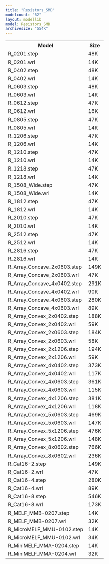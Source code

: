 ```yaml
---
title: "Resistors_SMD"
modelcount: "62"
layout: modellib
model: Resistors_SMD
archivesize: "554K"
---
```


<table><tr>
<th>Model</th>
<th>Size</th>
</tr>
<tr><td>R_0201.step</td><td>48K</td></tr>
<tr><td>R_0201.wrl</td><td>14K</td></tr>
<tr><td>R_0402.step</td><td>48K</td></tr>
<tr><td>R_0402.wrl</td><td>14K</td></tr>
<tr><td>R_0603.step</td><td>48K</td></tr>
<tr><td>R_0603.wrl</td><td>14K</td></tr>
<tr><td>R_0612.step</td><td>47K</td></tr>
<tr><td>R_0612.wrl</td><td>16K</td></tr>
<tr><td>R_0805.step</td><td>47K</td></tr>
<tr><td>R_0805.wrl</td><td>14K</td></tr>
<tr><td>R_1206.step</td><td>47K</td></tr>
<tr><td>R_1206.wrl</td><td>14K</td></tr>
<tr><td>R_1210.step</td><td>47K</td></tr>
<tr><td>R_1210.wrl</td><td>14K</td></tr>
<tr><td>R_1218.step</td><td>47K</td></tr>
<tr><td>R_1218.wrl</td><td>14K</td></tr>
<tr><td>R_1508_Wide.step</td><td>47K</td></tr>
<tr><td>R_1508_Wide.wrl</td><td>14K</td></tr>
<tr><td>R_1812.step</td><td>47K</td></tr>
<tr><td>R_1812.wrl</td><td>14K</td></tr>
<tr><td>R_2010.step</td><td>47K</td></tr>
<tr><td>R_2010.wrl</td><td>14K</td></tr>
<tr><td>R_2512.step</td><td>47K</td></tr>
<tr><td>R_2512.wrl</td><td>14K</td></tr>
<tr><td>R_2816.step</td><td>47K</td></tr>
<tr><td>R_2816.wrl</td><td>14K</td></tr>
<tr><td>R_Array_Concave_2x0603.step</td><td>149K</td></tr>
<tr><td>R_Array_Concave_2x0603.wrl</td><td>47K</td></tr>
<tr><td>R_Array_Concave_4x0402.step</td><td>291K</td></tr>
<tr><td>R_Array_Concave_4x0402.wrl</td><td>90K</td></tr>
<tr><td>R_Array_Concave_4x0603.step</td><td>280K</td></tr>
<tr><td>R_Array_Concave_4x0603.wrl</td><td>89K</td></tr>
<tr><td>R_Array_Convex_2x0402.step</td><td>188K</td></tr>
<tr><td>R_Array_Convex_2x0402.wrl</td><td>59K</td></tr>
<tr><td>R_Array_Convex_2x0603.step</td><td>184K</td></tr>
<tr><td>R_Array_Convex_2x0603.wrl</td><td>58K</td></tr>
<tr><td>R_Array_Convex_2x1206.step</td><td>194K</td></tr>
<tr><td>R_Array_Convex_2x1206.wrl</td><td>59K</td></tr>
<tr><td>R_Array_Convex_4x0402.step</td><td>373K</td></tr>
<tr><td>R_Array_Convex_4x0402.wrl</td><td>117K</td></tr>
<tr><td>R_Array_Convex_4x0603.step</td><td>361K</td></tr>
<tr><td>R_Array_Convex_4x0603.wrl</td><td>115K</td></tr>
<tr><td>R_Array_Convex_4x1206.step</td><td>381K</td></tr>
<tr><td>R_Array_Convex_4x1206.wrl</td><td>118K</td></tr>
<tr><td>R_Array_Convex_5x0603.step</td><td>469K</td></tr>
<tr><td>R_Array_Convex_5x0603.wrl</td><td>147K</td></tr>
<tr><td>R_Array_Convex_5x1206.step</td><td>476K</td></tr>
<tr><td>R_Array_Convex_5x1206.wrl</td><td>148K</td></tr>
<tr><td>R_Array_Convex_8x0602.step</td><td>766K</td></tr>
<tr><td>R_Array_Convex_8x0602.wrl</td><td>236K</td></tr>
<tr><td>R_Cat16-2.step</td><td>149K</td></tr>
<tr><td>R_Cat16-2.wrl</td><td>47K</td></tr>
<tr><td>R_Cat16-4.step</td><td>280K</td></tr>
<tr><td>R_Cat16-4.wrl</td><td>89K</td></tr>
<tr><td>R_Cat16-8.step</td><td>546K</td></tr>
<tr><td>R_Cat16-8.wrl</td><td>173K</td></tr>
<tr><td>R_MELF_MMB-0207.step</td><td>14K</td></tr>
<tr><td>R_MELF_MMB-0207.wrl</td><td>32K</td></tr>
<tr><td>R_MicroMELF_MMU-0102.step</td><td>14K</td></tr>
<tr><td>R_MicroMELF_MMU-0102.wrl</td><td>34K</td></tr>
<tr><td>R_MiniMELF_MMA-0204.step</td><td>14K</td></tr>
<tr><td>R_MiniMELF_MMA-0204.wrl</td><td>32K</td></tr>
